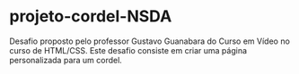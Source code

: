 # projeto-cordel-NSDA
Desafio proposto pelo professor Gustavo Guanabara do Curso em Vídeo no curso de HTML/CSS. Este desafio consiste em criar uma página personalizada para um cordel.
